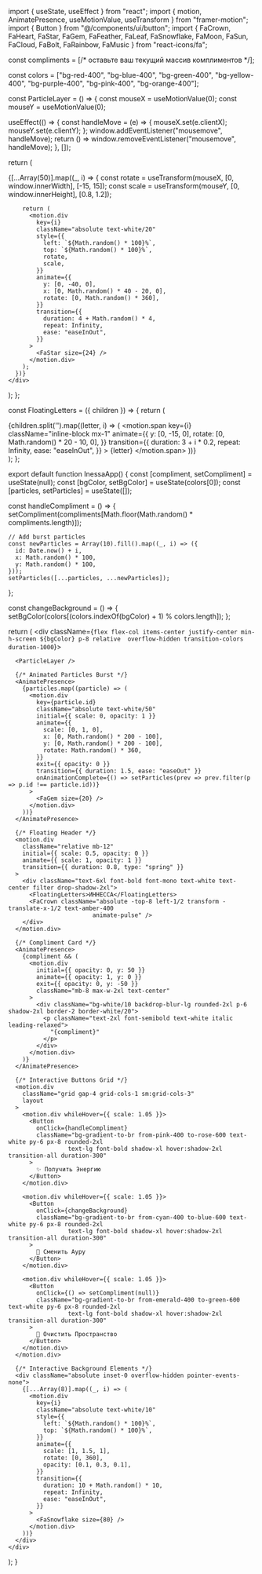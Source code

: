 import { useState, useEffect } from "react";
import { motion, AnimatePresence, useMotionValue, useTransform } from "framer-motion";
import { Button } from "@/components/ui/button";
import { 
  FaCrown, FaHeart, FaStar, FaGem, FaFeather, FaLeaf, 
  FaSnowflake, FaMoon, FaSun, FaCloud, FaBolt, FaRainbow, FaMusic 
} from "react-icons/fa";

const compliments = [/* оставьте ваш текущий массив комплиментов */];

const colors = ["bg-red-400", "bg-blue-400", "bg-green-400", "bg-yellow-400", 
               "bg-purple-400", "bg-pink-400", "bg-orange-400"];

const ParticleLayer = () => {
  const mouseX = useMotionValue(0);
  const mouseY = useMotionValue(0);
  
  useEffect(() => {
    const handleMove = (e) => {
      mouseX.set(e.clientX);
      mouseY.set(e.clientY);
    };
    window.addEventListener("mousemove", handleMove);
    return () => window.removeEventListener("mousemove", handleMove);
  }, []);

  return (
    <div className="absolute inset-0 pointer-events-none">
      {[...Array(50)].map((_, i) => {
        const rotate = useTransform(mouseX, [0, window.innerWidth], [-15, 15]);
        const scale = useTransform(mouseY, [0, window.innerHeight], [0.8, 1.2]);
        
        return (
          <motion.div
            key={i}
            className="absolute text-white/20"
            style={{
              left: `${Math.random() * 100}%`,
              top: `${Math.random() * 100}%`,
              rotate,
              scale,
            }}
            animate={{
              y: [0, -40, 0],
              x: [0, Math.random() * 40 - 20, 0],
              rotate: [0, Math.random() * 360],
            }}
            transition={{
              duration: 4 + Math.random() * 4,
              repeat: Infinity,
              ease: "easeInOut",
            }}
          >
            <FaStar size={24} />
          </motion.div>
        );
      })}
    </div>
  );
};

const FloatingLetters = ({ children }) => {
  return (
    <div className="relative flex">
      {children.split('').map((letter, i) => (
        <motion.span
          key={i}
          className="inline-block mx-1"
          animate={{
            y: [0, -15, 0],
            rotate: [0, Math.random() * 20 - 10, 0],
          }}
          transition={{
            duration: 3 + i * 0.2,
            repeat: Infinity,
            ease: "easeInOut",
          }}
        >
          {letter}
        </motion.span>
      ))}
    </div>
  );
};

export default function InessaApp() {
  const [compliment, setCompliment] = useState(null);
  const [bgColor, setBgColor] = useState(colors[0]);
  const [particles, setParticles] = useState([]);

  const handleCompliment = () => {
    setCompliment(compliments[Math.floor(Math.random() * compliments.length)]);
    
    // Add burst particles
    const newParticles = Array(10).fill().map((_, i) => ({
      id: Date.now() + i,
      x: Math.random() * 100,
      y: Math.random() * 100,
    }));
    setParticles([...particles, ...newParticles]);
  };

  const changeBackground = () => {
    setBgColor(colors[(colors.indexOf(bgColor) + 1) % colors.length]);
  };

  return (
    <div className={`flex flex-col items-center justify-center min-h-screen ${bgColor} p-8 relative 
                    overflow-hidden transition-colors duration-1000`}>
      
      <ParticleLayer />
      
      {/* Animated Particles Burst */}
      <AnimatePresence>
        {particles.map((particle) => (
          <motion.div
            key={particle.id}
            className="absolute text-white/50"
            initial={{ scale: 0, opacity: 1 }}
            animate={{ 
              scale: [0, 1, 0],
              x: [0, Math.random() * 200 - 100],
              y: [0, Math.random() * 200 - 100],
              rotate: Math.random() * 360,
            }}
            exit={{ opacity: 0 }}
            transition={{ duration: 1.5, ease: "easeOut" }}
            onAnimationComplete={() => setParticles(prev => prev.filter(p => p.id !== particle.id))}
          >
            <FaGem size={20} />
          </motion.div>
        ))}
      </AnimatePresence>

      {/* Floating Header */}
      <motion.div 
        className="relative mb-12"
        initial={{ scale: 0.5, opacity: 0 }}
        animate={{ scale: 1, opacity: 1 }}
        transition={{ duration: 0.8, type: "spring" }}
      >
        <div className="text-6xl font-bold font-mono text-white text-center filter drop-shadow-2xl">
          <FloatingLetters>ИННЕССА</FloatingLetters>
          <FaCrown className="absolute -top-8 left-1/2 transform -translate-x-1/2 text-amber-400 
                            animate-pulse" />
        </div>
      </motion.div>

      {/* Compliment Card */}
      <AnimatePresence>
        {compliment && (
          <motion.div
            initial={{ opacity: 0, y: 50 }}
            animate={{ opacity: 1, y: 0 }}
            exit={{ opacity: 0, y: -50 }}
            className="mb-8 max-w-2xl text-center"
          >
            <div className="bg-white/10 backdrop-blur-lg rounded-2xl p-6 shadow-2xl border-2 border-white/20">
              <p className="text-2xl font-semibold text-white italic leading-relaxed">
                "{compliment}"
              </p>
            </div>
          </motion.div>
        )}
      </AnimatePresence>

      {/* Interactive Buttons Grid */}
      <motion.div 
        className="grid gap-4 grid-cols-1 sm:grid-cols-3"
        layout
      >
        <motion.div whileHover={{ scale: 1.05 }}>
          <Button 
            onClick={handleCompliment}
            className="bg-gradient-to-br from-pink-400 to-rose-600 text-white py-6 px-8 rounded-2xl
                     text-lg font-bold shadow-xl hover:shadow-2xl transition-all duration-300"
          >
            ✨ Получить Энергию
          </Button>
        </motion.div>

        <motion.div whileHover={{ scale: 1.05 }}>
          <Button 
            onClick={changeBackground}
            className="bg-gradient-to-br from-cyan-400 to-blue-600 text-white py-6 px-8 rounded-2xl
                     text-lg font-bold shadow-xl hover:shadow-2xl transition-all duration-300"
          >
            🌈 Сменить Ауру
          </Button>
        </motion.div>

        <motion.div whileHover={{ scale: 1.05 }}>
          <Button 
            onClick={() => setCompliment(null)}
            className="bg-gradient-to-br from-emerald-400 to-green-600 text-white py-6 px-8 rounded-2xl
                     text-lg font-bold shadow-xl hover:shadow-2xl transition-all duration-300"
          >
            🍃 Очистить Пространство
          </Button>
        </motion.div>
      </motion.div>

      {/* Interactive Background Elements */}
      <div className="absolute inset-0 overflow-hidden pointer-events-none">
        {[...Array(8)].map((_, i) => (
          <motion.div
            key={i}
            className="absolute text-white/10"
            style={{
              left: `${Math.random() * 100}%`,
              top: `${Math.random() * 100}%`,
            }}
            animate={{
              scale: [1, 1.5, 1],
              rotate: [0, 360],
              opacity: [0.1, 0.3, 0.1],
            }}
            transition={{
              duration: 10 + Math.random() * 10,
              repeat: Infinity,
              ease: "easeInOut",
            }}
          >
            <FaSnowflake size={80} />
          </motion.div>
        ))}
      </div>
    </div>
  );
}
